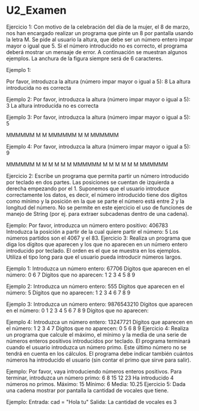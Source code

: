# U2_Examen

Ejercicio 1:
Con motivo de la celebración del día de la mujer, el 8 de marzo, nos han encargado realizar un programa que pinte un 8 por pantalla usando la letra M. Se pide al usuario la altura, que debe ser un número entero impar mayor o igual que 5. Si el número introducido no es correcto, el programa deberá mostrar un mensaje de error. A continuación se muestran algunos ejemplos. La anchura de la figura siempre será de 6 caracteres.

Ejemplo 1:

Por favor, introduzca la altura (número impar mayor o igual a 5): 8
La altura introducida no es correcta

Ejemplo 2:
Por favor, introduzca la altura (número impar mayor o igual a 5): 3
La altura introducida no es correcta

Ejemplo 3:
Por favor, introduzca la altura (número impar mayor o igual a 5): 5


MMMMMM
M    M
MMMMMM
M    M
MMMMMM

Ejemplo 4:
Por favor, introduzca la altura (número impar mayor o igual a 5): 9


MMMMMM
M    M
M    M
M    M
MMMMMM
M    M
M    M
M    M
MMMMMM

Ejercicio 2:
Escribe un programa que permita partir un número introducido por teclado en dos partes. Las posiciones se cuentan de izquierda a derecha empezando por
el 1. Suponemos que el usuario introduce correctamente los datos, es decir, el número introducido tiene dos dígitos como mínimo y la posición en la que
se parte el número está entre 2 y la longitud del número. No se permite en este ejercicio el uso de funciones de manejo de String (por ej. para extraer
subcadenas dentro de una cadena).

Ejemplo:
Por favor, introduzca un número entero positivo: 406783
Introduzca la posición a partir de la cual quiere partir el número: 5
Los números partidos son el 4067 y el 83.
Ejercicio 3:
Realiza un programa que diga los dígitos que aparecen y los que no aparecen en un número entero introducido por teclado. El orden es el que se muestra en
los ejemplos. Utiliza el tipo long para que el usuario pueda introducir números largos.

Ejemplo 1:
Introduzca un número entero: 67706
Dígitos que aparecen en el número: 0 6 7
Dígitos que no aparecen: 1 2 3 4 5 8 9

Ejemplo 2:
Introduzca un número entero: 555
Dígitos que aparecen en el número: 5
Dígitos que no aparecen: 1 2 3 4 6 7 8 9

Ejemplo 3:
Introduzca un número entero: 9876543210
Dígitos que aparecen en el número: 0 1 2 3 4 5 6 7 8 9
Dígitos que no aparecen:

Ejemplo 4:
Introduzca un número entero: 13247721
Dígitos que aparecen en el número: 1 2 3 4 7
Dígitos que no aparecen: 0 5 6 8 9
Ejercicio 4:
Realiza un programa que calcule el máximo, el mínimo y la media de una serie de números enteros positivos introducidos por teclado. El programa terminará
cuando el usuario introduzca un número primo. Este último número no se tendrá en cuenta en los cálculos. El programa debe indicar también cuántos
números ha introducido el usuario (sin contar el primo que sirve para salir).

Ejemplo:
Por favor, vaya introduciendo números enteros positivos. Para terminar, introduzca un número primo:
6
8
15
12
23
Ha introducido 4 números no primos.
Máximo: 15
Mínimo: 6
Media: 10.25
Ejercicio 5:
Dada una cadena mostrar por pantalla la cantidad de vocales que tiene. 

Ejemplo:
Entrada: cad = "Hola tu"
Salida: La cantidad de vocales es 3
